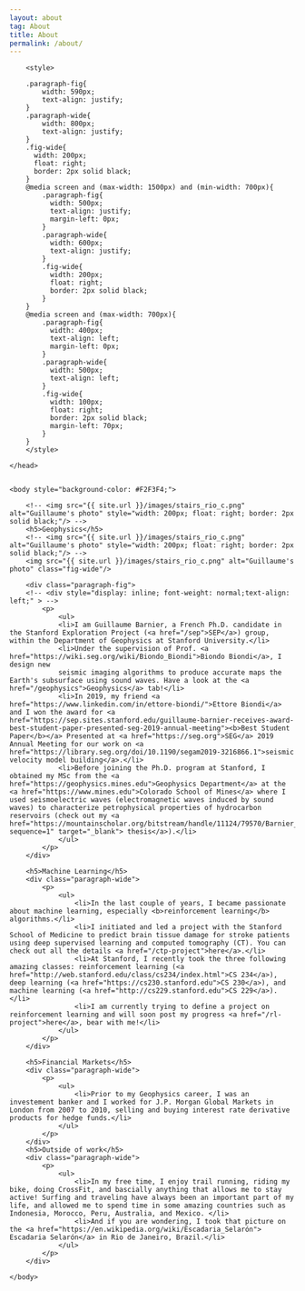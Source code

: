 ```yaml
---
layout: about
tag: About
title: About
permalink: /about/
---
```


<html>
    <head>
        <!-- <title>Guillaume</title> -->
        <link type="text/css" rel="stylesheet" href="/css/about_style.css"/>

        <style>

        .paragraph-fig{
            width: 590px;
            text-align: justify;
        }
        .paragraph-wide{
            width: 800px;
            text-align: justify;
        }        
        .fig-wide{
          width: 200px;
          float: right;
          border: 2px solid black;
        }         
        @media screen and (max-width: 1500px) and (min-width: 700px){
            .paragraph-fig{
              width: 500px;
              text-align: justify;
              margin-left: 0px;
            }
            .paragraph-wide{
              width: 600px;
              text-align: justify;
            }  
            .fig-wide{
              width: 200px;
              float: right;
              border: 2px solid black;
            }
        }    
        @media screen and (max-width: 700px){
            .paragraph-fig{
              width: 400px;
              text-align: left;
              margin-left: 0px;
            }
            .paragraph-wide{
              width: 500px;
              text-align: left;
            }  
            .fig-wide{
              width: 100px;
              float: right;
              border: 2px solid black;
              margin-left: 70px;
            }                                        
        }
        </style>

    </head>


    <body style="background-color: #F2F3F4;">

        <!-- <img src="{{ site.url }}/images/stairs_rio_c.png" alt="Guillaume's photo" style="width: 200px; float: right; border: 2px solid black;"/> -->
        <h5>Geophysics</h5>
        <!-- <img src="{{ site.url }}/images/stairs_rio_c.png" alt="Guillaume's photo" style="width: 200px; float: right; border: 2px solid black;"/> -->
        <img src="{{ site.url }}/images/stairs_rio_c.png" alt="Guillaume's photo" class="fig-wide"/>

        <div class="paragraph-fig">
        <!-- <div style="display: inline; font-weight: normal;text-align: left;" > -->
            <p>
                <ul>
                <li>I am Guillaume Barnier, a French Ph.D. candidate in the Stanford Exploration Project (<a href="/sep">SEP</a>) group, within the Department of Geophysics at Stanford University.</li>
                <li>Under the supervision of Prof. <a href="https://wiki.seg.org/wiki/Biondo_Biondi">Biondo Biondi</a>, I design new
                seismic imaging algorithms to produce accurate maps the Earth's subsurface using sound waves. Have a look at the <a href="/geophysics">Geophysics</a> tab!</li>
                <li>In 2019, my friend <a href="https://www.linkedin.com/in/ettore-biondi/">Ettore Biondi</a> and I won the award for <a href="https://sep.sites.stanford.edu/guillaume-barnier-receives-award-best-student-paper-presented-seg-2019-annual-meeting"><b>Best Student Paper</b></a> Presented at <a href="https://seg.org">SEG</a> 2019 Annual Meeting for our work on <a href="https://library.seg.org/doi/10.1190/segam2019-3216866.1">seismic velocity model building</a>.</li>
                <li>Before joining the Ph.D. program at Stanford, I obtained my MSc from the <a href="https://geophysics.mines.edu">Geophysics Department</a> at the <a href="https://www.mines.edu">Colorado School of Mines</a> where I used seismoelectric waves (electromagnetic waves induced by sound waves) to characterize petrophysical properties of hydrocarbon reservoirs (check out my <a href="https://mountainscholar.org/bitstream/handle/11124/79570/Barnier_mines_0052N_10305.pdf?sequence=1" target="_blank"> thesis</a>).</li>
                </ul>
            </p>
        </div>

        <h5>Machine Learning</h5>
        <div class="paragraph-wide">
            <p>
                <ul>
                    <li>In the last couple of years, I became passionate about machine learning, especially <b>reinforcement learning</b> algorithms.</li>
                    <li>I initiated and led a project with the Stanford School of Medicine to predict brain tissue damage for stroke patients using deep supervised learning and computed tomography (CT). You can check out all the details <a href="/ctp-project">here</a>.</li>
                    <li>At Stanford, I recently took the three following amazing classes: reinforcement learning (<a href="http://web.stanford.edu/class/cs234/index.html">CS 234</a>), deep learning (<a href="https://cs230.stanford.edu">CS 230</a>), and machine learning (<a href="http://cs229.stanford.edu">CS 229</a>).</li>
                    <li>I am currently trying to define a project on reinforcement learning and will soon post my progress <a href="/rl-project">here</a>, bear with me!</li>
                </ul>
            </p>
        </div>

        <h5>Financial Markets</h5>
        <div class="paragraph-wide">
            <p>
                <ul>
                    <li>Prior to my Geophysics career, I was an investement banker and I worked for J.P. Morgan Global Markets in London from 2007 to 2010, selling and buying interest rate derivative products for hedge funds.</li>
                </ul>
            </p>
        </div>
        <h5>Outside of work</h5>
        <div class="paragraph-wide">
            <p>
                <ul>
                    <li>In my free time, I enjoy trail running, riding my bike, doing CrossFit, and bascially anything that allows me to stay active! Surfing and traveling have always been an important part of my life, and allowed me to spend time in some amazing countries such as Indonesia, Morocco, Peru, Australia, and Mexico. </li>
                    <li>And if you are wondering, I took that picture on the <a href="https://en.wikipedia.org/wiki/Escadaria_Selarón"> Escadaria Selarón</a> in Rio de Janeiro, Brazil.</li>
                </ul>
            </p>
        </div>

    </body>
</html>
